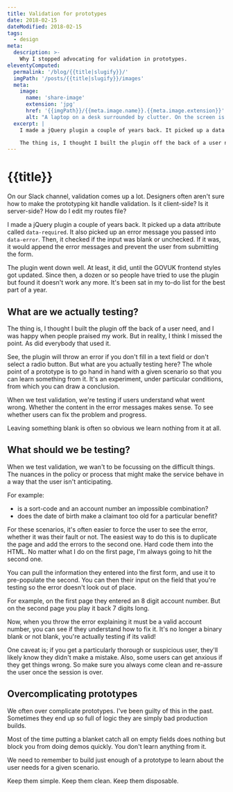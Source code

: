 ```yaml
---
title: Validation for prototypes
date: 2018-02-15
dateModified: 2018-02-15
tags:
  - design
meta:
  description: >-
    Why I stopped advocating for validation in prototypes.
eleventyComputed:
  permalink: '/blog/{{title|slugify}}/'
  imgPath: '/posts/{{title|slugify}}/images'
  meta:
    image:
      name: 'share-image'
      extension: 'jpg'
      href: '{{imgPath}}/{{meta.image.name}}.{{meta.image.extension}}'
      alt: "A laptop on a desk surrounded by clutter. On the screen is a GOVUK service showing a validation error, which is a red box at the top of the page."
  excerpt: |
    I made a jQuery plugin a couple of years back. It picked up a data attribute called `data-required`. It also picked up an error message you passed into `data-error`. Then, it checked if the input was blank or unchecked. If it was, it would append the error messages and prevent the user from submitting the form.

    The thing is, I thought I built the plugin off the back of a user need, and I was happy when people praised my work. But in reality, I think I missed the point. As did everybody that used it.
---
```


# {{title}}

On our Slack channel, validation comes up a lot. Designers often aren't sure how to make the prototyping kit handle validation. Is it client-side? Is it server-side? How do I edit my routes file?

I made a jQuery plugin a couple of years back. It picked up a data attribute called `data-required`. It also picked up an error message you passed into `data-error`. Then, it checked if the input was blank or unchecked. If it was, it would append the error messages and prevent the user from submitting the form.

The plugin went down well. At least, it did, until the GOVUK frontend styles got updated. Since then, a dozen or so people have tried to use the plugin but found it doesn't work any more. It's been sat in my to-do list for the best part of a year.

## What are we actually testing?

The thing is, I thought I built the plugin off the back of a user need, and I was happy when people praised my work. But in reality, I think I missed the point. As did everybody that used it.

See, the plugin will throw an error if you don't fill in a text field or don't select a radio button. But what are you actually testing here? The whole point of a prototype is to go hand in hand with a given scenario so that you can learn something from it. It's an experiment, under particular conditions, from which you can draw a conclusion.

When we test validation, we're testing if users understand what went wrong. Whether the content in the error messages makes sense. To see whether users can fix the problem and progress.

Leaving something blank is often so obvious we learn nothing from it at all.

## What should we be testing?

When we test validation, we wan't to be focussing on the difficult things. The nuances in the policy or process that might make the service behave in a way that the user isn't anticipating.

For example:
- is a sort-code and an account number an impossible combination?
- does the date of birth make a claimant too old for a particular benefit?

For these scenarios, it's often easier to force the user to see the error, whether it was their fault or not. The easiest way to do this is to duplicate the page and add the errors to the second one. Hard code them into the HTML. No matter what I do on the first page, I'm always going to hit the second one.

You can pull the information they entered into the first form, and use it to pre-populate the second. You can then their input on the field that you're testing so the error doesn't look out of place.

For example, on the first page they entered an 8 digit account number. But on the second page you play it back 7 digits long.

Now, when you throw the error explaining it must be a valid account number, you can see if they understand how to fix it. It's no longer a binary blank or not blank, you're actually testing if its valid!

One caveat is; if you get a particularly thorough or suspicious user, they'll likely know they didn't make a mistake. Also, some users can get anxious if they get things wrong. So make sure you always come clean and re-assure the user once the session is over.

## Overcomplicating prototypes

We often over complicate prototypes. I've been guilty of this in the past. Sometimes they end up so full of logic they are simply bad production builds.

Most of the time putting a blanket catch all on empty fields does nothing but block you from doing demos quickly. You don't learn anything from it.

We need to remember to build just enough of a prototype to learn about the user needs for a given scenario.

Keep them simple. Keep them clean. Keep them disposable.














